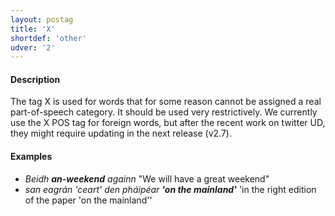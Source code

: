 ```yaml
---
layout: postag
title: 'X'
shortdef: 'other'
udver: '2'
---
```


#### Description

The tag X is used for words that for some reason cannot be assigned a real part-of-speech category.  It should be used very restrictively. We currently use the X POS tag for foreign words, but after the recent work on twitter UD, they might require updating in the next release (v2.7). 

#### Examples 

* _Beidh <b>an-weekend</b> againn_ "We will have a great weekend"
* _san eagrán 'ceart' den pháipéar <b>'on the mainland'</b>_ 'in the right edition of the paper 'on the mainland''
<!-- Interlanguage links updated Ne 5. května 2024, 18:19:44 CEST -->
